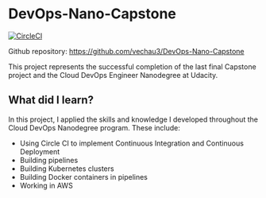 # DevOps-Nano-Capstone
[![CircleCI](https://circleci.com/gh/vechau3/DevOps-Nano-Capstone.svg?style=shield)](https://github.com/vechau3/DevOps-Nano-Capstone)

Github repository: https://github.com/vechau3/DevOps-Nano-Capstone

This project represents the successful completion of the last final Capstone project and the Cloud DevOps Engineer Nanodegree at Udacity.

## What did I learn?

In this project, I applied the skills and knowledge I developed throughout the Cloud DevOps Nanodegree program. These include:
- Using Circle CI to implement Continuous Integration and Continuous Deployment
- Building pipelines
- Building Kubernetes clusters
- Building Docker containers in pipelines
- Working in AWS
